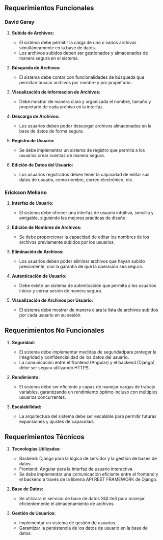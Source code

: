 ## Requerimientos Funcionales

### David Garay

1. **Subida de Archivos:**
   - El sistema debe permitir la carga de uno o varios archivos simultáneamente en la base de datos.
   - Los archivos subidos deben ser gestionados y almacenados de manera segura en el sistema.

2. **Búsqueda de Archivos:**
   - El sistema debe contar con funcionalidades de búsqueda que permitan buscar archivos por nombre y por propietario.

3. **Visualización de Información de Archivos:**
   - Debe mostrar de manera clara y organizada el nombre, tamaño y propietario de cada archivo en la interfaz.

4. **Descarga de Archivos:**
   - Los usuarios deben poder descargar archivos almacenados en la base de datos de forma segura.

5. **Registro de Usuario:**
   - Se debe implementar un sistema de registro que permita a los usuarios crear cuentas de manera segura.

6. **Edición de Datos del Usuario:**
   - Los usuarios registrados deben tener la capacidad de editar sus datos de usuario, como nombre, correo electrónico, etc.

### Erickson Meliano

1. **Interfaz de Usuario:**
   - El sistema debe ofrecer una interfaz de usuario intuitiva, sencilla y amigable, siguiendo las mejores prácticas de diseño.

2. **Edición de Nombres de Archivos:**
   - Se debe proporcionar la capacidad de editar los nombres de los archivos previamente subidos por los usuarios.

3. **Eliminación de Archivos:**
   - Los usuarios deben poder eliminar archivos que hayan subido previamente, con la garantía de que la operación sea segura.

4. **Autenticación de Usuario:**
   - Debe existir un sistema de autenticación que permita a los usuarios iniciar y cerrar sesión de manera segura.

5. **Visualización de Archivos por Usuario:**
   - El sistema debe mostrar de manera clara la lista de archivos subidos por cada usuario en su sesión.

## Requerimientos No Funcionales

1. **Seguridad:**
   - El sistema debe implementar medidas de seguridadpara proteger la integridad y confidencialidad de los datos del usuario.
   - La comunicación entre el frontend (Angular) y el backend (Django) debe ser segura utilizando HTTPS.

2. **Rendimiento:**
   - El sistema debe ser eficiente y capaz de manejar cargas de trabajo variables, garantizando un rendimiento óptimo incluso con múltiples usuarios concurrentes.

3. **Escalabilidad:**
   - La arquitectura del sistema debe ser escalable para permitir futuras expansiones y ajustes de capacidad.

## Requerimientos Técnicos

1. **Tecnologías Utilizadas:**
   - Backend: Django para la lógica de servidor y la gestión de bases de datos.
   - Frontend: Angular para la interfaz de usuario interactiva.
   - Se debe implementar una comunicación eficiente entre el frontend y el backend a través de la libreria API REST FRAMEWORK de Django.

2. **Base de Datos:**
   - Se utilizara el servicio de base de datos SQLite3 para manejar eficientemente el almacenamiento de archivos.

3. **Gestión de Usuarios:**
   - Implementar un sistema de gestión de usuarios.
   - Garantizar la persistencia de los datos de usuario en la base de datos.
